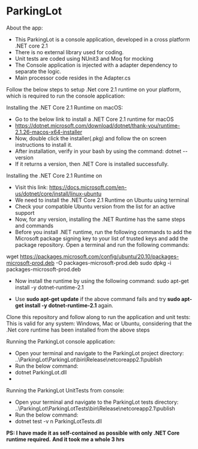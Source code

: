# ParkingLot
About the app:
- This ParkingLot is a console application, developed in a cross platform .NET core 2.1
- There is no external library used for coding.
- Unit tests are coded using NUnit3 and Moq for mocking
- The Console application is injected with a adapter dependency to separate the logic.
- Main processor code resides in the Adapter.cs

Follow the below steps to setup .Net core 2.1 runtime on your platform, which is required to run the console application:

Installing the .NET Core 2.1 Runtime on macOS:
- Go to the below link to install a .NET Core 2.1 runtime for macOS
- https://dotnet.microsoft.com/download/dotnet/thank-you/runtime-2.1.26-macos-x64-installer
- Now, double click the installer(.pkg) and follow the on screen instructions to install it.
- After installation, verify in your bash by using the command:
  dotnet --version
- If it returns a version, then .NET Core is installed successfully.

Installing the .NET Core 2.1 Runtime on
- Visit this link: https://docs.microsoft.com/en-us/dotnet/core/install/linux-ubuntu
- We need to install the .NET Core 2.1 Runtime on Ubuntu using terminal
- Check your compatible Ubuntu version from the list for an active support
- Now, for any version, installing the .NET Runtime has the same steps and commands
- Before you install .NET runtime, run the following commands to add the Microsoft package signing key to your list of trusted keys and add the   
  package repository. Open a terminal and run the following commands:

wget https://packages.microsoft.com/config/ubuntu/20.10/packages-microsoft-prod.deb -O packages-microsoft-prod.deb
sudo dpkg -i packages-microsoft-prod.deb

- Now install the runtime by using the following command:
sudo apt-get install -y dotnet-runtime-2.1

- Use **sudo apt-get update** if the above command fails and try **sudo apt-get install -y dotnet-runtime-2.1** again.

Clone this repository and follow along to run the application and unit tests:
This is valid for any system: Windows, Mac or Ubuntu, considering that the .Net core runtime has been installed from the above steps

Running the ParkingLot console application:
- Open your terminal and navigate to the ParkingLot project directory:
..\ParkingLot\ParkingLot\bin\Release\netcoreapp2.1\publish
- Run the below command:
-  dotnet ParkingLot.dll
-  <Paste the input file location>


Running the ParkingLot UnitTests from console:
- Open your terminal and navigate to the ParkingLot tests directory:
..\ParkingLot\ParkingLotTests\bin\Release\netcoreapp2.1\publish
- Run the below command:
- dotnet test -v n ParkingLotTests.dll
 
**PS: I have made it as self-contained as possible with only .NET Core runtime required.**
**And it took me a whole 3 hrs**
